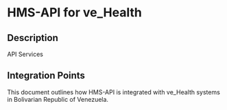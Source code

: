 # HMS-API for ve_Health

## Description

API Services

## Integration Points

This document outlines how HMS-API is integrated with ve_Health systems in Bolivarian Republic of Venezuela.
